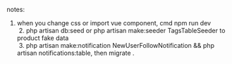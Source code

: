 notes:

  1. when you change css or import vue component, cmd npm run dev  
  2. php artisan db:seed or php artisan make:seeder TagsTableSeeder to product fake data  
  3. php artisan make:notification NewUserFollowNotification && php artisan notifications:table, then migrate . 
